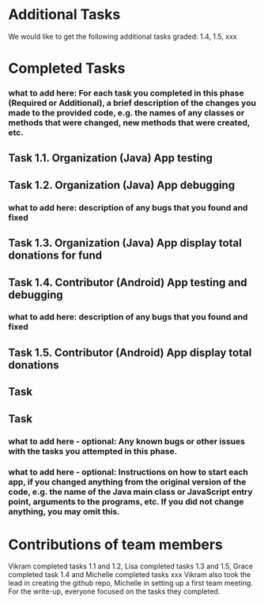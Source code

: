 # Additional Tasks
We would like to get the following additional tasks graded: 1.4, 1.5, xxx

# Completed Tasks
### what to add here: For each task you completed in this phase (Required or Additional), a brief description of the changes you made to the provided code, e.g. the names of any classes or methods that were changed, new methods that were created, etc.

## Task 1.1. Organization (Java) App testing

## Task 1.2. Organization (Java) App debugging
### what to add here: description of any bugs that you found and fixed 

## Task 1.3. Organization (Java) App display total donations for fund

## Task 1.4. Contributor (Android) App testing and debugging
### what to add here: description of any bugs that you found and fixed 

## Task 1.5. Contributor (Android) App display total donations

## Task 

## Task 

### what to add here - optional: Any known bugs or other issues with the tasks you attempted in this phase.
### what to add here - optional: Instructions on how to start each app, if you changed anything from the original version of the code, e.g. the name of the Java main class or JavaScript entry point, arguments to the programs, etc. If you did not change anything, you may omit this.

# Contributions of team members
Vikram completed tasks 1.1 and 1.2, Lisa completed tasks 1.3 and 1.5, Grace completed task 1.4 and Michelle completed tasks xxx
Vikram also took the lead in creating the github repo, Michelle in setting up a first team meeting. 
For the write-up, everyone focused on the tasks they completed.




